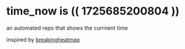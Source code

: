# time_now is (( 1725685200804 ))

an automated repo that shows the currnent time

inspired by [breakingheatmap](https://github.com/breakingheatmap/breakingheatmap)
